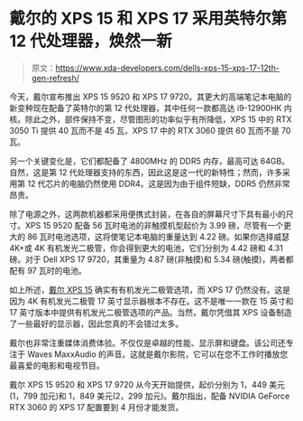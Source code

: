 # 戴尔的 XPS 15 和 XPS 17 采用英特尔第 12 代处理器，焕然一新

> 原文：<https://www.xda-developers.com/dells-xps-15-xps-17-12th-gen-refresh/>

今天，戴尔宣布推出 XPS 15 9520 和 XPS 17 9720。其更大的高端笔记本电脑的新变种现在配备了英特尔的第 12 代处理器，其中任何一款都高达 i9-12900HK 内核。除此之外，部件保持不变，尽管图形的功率似乎有所降低，XPS 15 中的 RTX 3050 Ti 提供 40 瓦而不是 45 瓦，XPS 17 中的 RTX 3060 提供 60 瓦而不是 70 瓦。

另一个关键变化是，它们都配备了 4800MHz 的 DDR5 内存，最高可达 64GB。自然，这是第 12 代处理器支持的东西，因此这是这一代的新特性；然而，许多采用第 12 代芯片的电脑仍然使用 DDR4。这是因为由于组件短缺，DDR5 仍然非常昂贵。

除了电源之外，这两款机器都采用便携式封装，在各自的屏幕尺寸下具有最小的尺寸。XPS 15 9520 配备 56 瓦时电池的非触摸机型起价为 3.99 磅，尽管有一个更大的 86 瓦时电池选项，这将使笔记本电脑的重量达到 4.22 磅。如果你选择威瑟 4K+或 4K 有机发光二极管，你会得到更大的电池，它们分别为 4.42 磅和 4.31 磅。对于 Dell XPS 17 9720，其重量为 4.87 磅(非触摸)和 5.34 磅(触摸)，两者都配有 97 瓦时的电池。

如上所述，[戴尔 XPS 15](https://www.xda-developers.com/dell-xps-15/) 确实有有机发光二极管选项，而 XPS 17 仍然没有。这是因为 4K 有机发光二极管 17 英寸显示器根本不存在。这不是唯一一款在 15 英寸和 17 英寸版本中提供有机发光二极管选项的产品。当然，戴尔凭借其 XPS 设备制造了一些最好的显示器，因此您真的不会错过太多。

戴尔也非常注重媒体消费体验。不仅仅是卓越的性能、显示屏和键盘。该公司还专注于 Waves MaxxAudio 的声音。这就是戴尔影院，它可以在您不工作时播放您最喜爱的电影和电视节目。

戴尔 XPS 15 9520 和 XPS 17 9720 从今天开始提供，起价分别为 1，449 美元(1，799 加元)和 1，849 美元(2，299 加元)。戴尔指出，配备 NVIDIA GeForce RTX 3060 的 XPS 17 配置要到 4 月份才能发货。